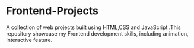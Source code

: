 # Frontend-Projects
A collection of web projects built using HTML,CSS and JavaScript .This repository showcase my Frontend development skills, including animation, interactive feature.
